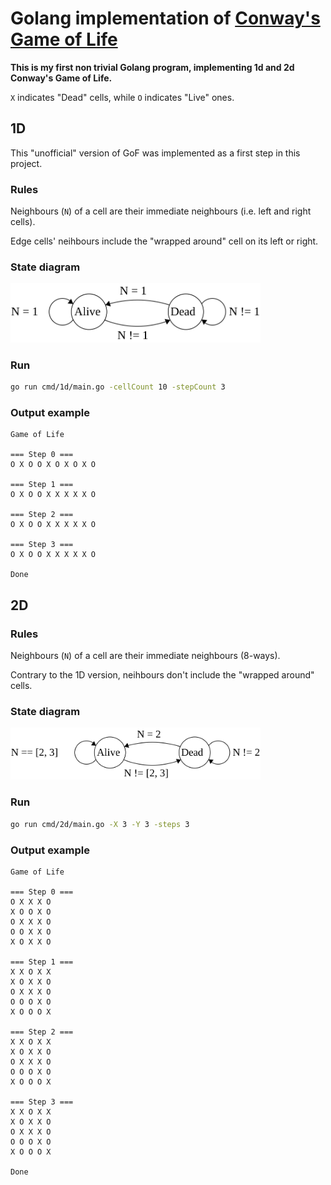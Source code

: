 # Golang implementation of [Conway's Game of Life](https://en.wikipedia.org/wiki/Conway%27s_Game_of_Life)

**This is my first non trivial Golang program, implementing 1d and 2d Conway's Game of Life.**

`X` indicates "Dead" cells, while `O` indicates "Live" ones.

## 1D

This "unofficial" version of GoF was implemented as a first step in this project.

### Rules
Neighbours (`N`) of a cell are their immediate neighbours (i.e. left and right cells).

Edge cells' neihbours include the "wrapped around" cell on its left or right.

### State diagram
<img src="states1d.svg" width="400">

### Run
``` bash
go run cmd/1d/main.go -cellCount 10 -stepCount 3
```

### Output example
```
Game of Life

=== Step 0 ===
O X O O X O X O X O

=== Step 1 ===
O X O O X X X X X O

=== Step 2 ===
O X O O X X X X X O

=== Step 3 ===
O X O O X X X X X O

Done
```


## 2D

### Rules
Neighbours (`N`) of a cell are their immediate neighbours (8-ways).

Contrary to the 1D version, neihbours don't include the "wrapped around" cells.

### State diagram
<img src="states2d.svg" width="400">

### Run
``` bash
go run cmd/2d/main.go -X 3 -Y 3 -steps 3
```

### Output example
```
Game of Life

=== Step 0 ===
O X X X O
X O O X O
O X X X O
O O X X O
X O X X O

=== Step 1 ===
X X O X X
X O X X O
O X X X O
O O O X O
X O O O X

=== Step 2 ===
X X O X X
X O X X O
O X X X O
O O O X O
X O O O X

=== Step 3 ===
X X O X X
X O X X O
O X X X O
O O O X O
X O O O X

Done
```

